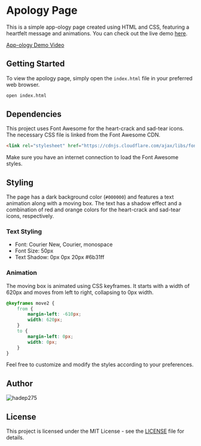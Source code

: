 # Apology Page

This is a simple app-ology page created using HTML and CSS, featuring a heartfelt message and animations. You can check out the live demo [here](https://hadep275.github.io/Appologies/).

[App-ology Demo Video](https://github.com/hadep275/Appologies/assets/65734173/55fc5142-facd-4bfe-87f8-b8fabd1c2c12)


## Getting Started

To view the apology page, simply open the `index.html` file in your preferred web browser.

```bash
open index.html
```

## Dependencies

This project uses Font Awesome for the heart-crack and sad-tear icons. The necessary CSS file is linked from the Font Awesome CDN.

```html
<link rel="stylesheet" href="https://cdnjs.cloudflare.com/ajax/libs/font-awesome/6.0.0/css/all.min.css" />
```

Make sure you have an internet connection to load the Font Awesome styles.

## Styling

The page has a dark background color (`#000000`) and features a text animation along with a moving box. The text has a shadow effect and a combination of red and orange colors for the heart-crack and sad-tear icons, respectively.

### Text Styling

- Font: Courier New, Courier, monospace
- Font Size: 50px
- Text Shadow: 0px 0px 20px #6b31ff

### Animation

The moving box is animated using CSS keyframes. It starts with a width of 620px and moves from left to right, collapsing to 0px width.

```css
@keyframes move2 {
    from {
        margin-left: -610px;
        width: 620px;
    }
    to {
        margin-left: 0px;
        width: 0px;
    }
}
```

Feel free to customize and modify the styles according to your preferences.

## Author

![hadep275](https://github.com/hadep275)

## License

This project is licensed under the MIT License - see the [LICENSE](LICENSE) file for details.
